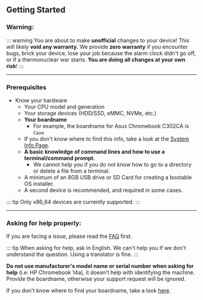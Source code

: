 ## Getting Started

### Warning:

::: warning
You are about to make **unofficial** changes to your device! This will likely **void any warranty.** We provide **zero warranty** if you encounter bugs, brick your device, lose your job because the alarm clock didn't go off, or if a thermonuclear war starts. **You are doing all changes at your own risk**!
:::

-------------

### Prerequisites
* Know your hardware 
  * Your CPU model and generation
  * Your storage devices (HDD/SSD, eMMC, NVMe, etc.)
  * **Your boardname**
    * For example, the boardname for Asus Chromebook C302CA is `Cave`
  * If you don't know where to find this info, take a look at the [System Info Page](system-info).
  * **A basic knowledge of command lines and how to use a terminal/command prompt.**
    * We cannot help you if you do not know how to go to a directory or delete a file from a terminal.
  * A minimum of an 8GB USB drive or SD Card for creating a bootable OS installer.
  * A second device is recommended, and required in some cases.


::: tip
Only x86_64 devices are currently supported.
:::

------

### Asking for help properly:
If you are facing a issue, please read the [FAQ](faq) first.

::: tip
When asking for help, ask in English. We can't help you if we don't understand the question. Using a translator is fine.
:::

**Do not use manufacturer's model name or serial number when asking for help** (i.e: HP Chromebook 14a), it doesn't help with identifying the machine. Provide the boardname, otherwise your support request will be ignored. 

If you don't know where to find your boardname, take a look [here](system-info).
